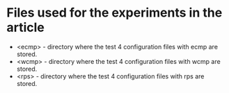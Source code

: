 # Files used for the experiments in the article
- \<ecmp> - directory where the test 4 configuration files with ecmp are stored.
- \<wcmp> - directory where the test 4 configuration files with wcmp are stored.
- \<rps> - directory where the test 4 configuration files with rps are stored.



